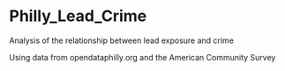 # Philly_Lead_Crime
Analysis of the relationship between lead exposure and crime

Using data from opendataphilly.org and the American Community Survey
